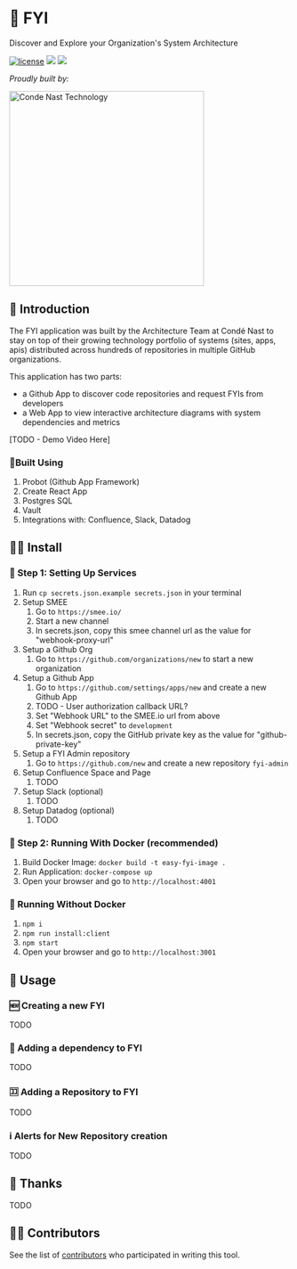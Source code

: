 # 💁 FYI

Discover and Explore your Organization's System Architecture

[![license](https://img.shields.io/badge/license-Apache%202.0-blue.svg?style=flat)](LICENSE) [![](http://fyi.conde.io/badge/easy-fyi)](http://fyi.conde.io/link/easy-fyi) [![](http://fyi.conde.io/badge/arch-bot)](http://fyi.conde.io/link/arch-bot)

_Proudly built by:_

<a href="https://technology.condenast.com"><img src="https://user-images.githubusercontent.com/1215971/35070721-3f136cdc-fbac-11e7-81b4-e3aa5cc70a17.png" title="Conde Nast Technology" width=350/></a>

## 🤔 Introduction

The FYI application was built by the Architecture Team at Condé Nast to stay on top of their growing technology portfolio of systems (sites, apps, apis) distributed across hundreds of repositories in multiple GitHub organizations.

This application has two parts:

  - a Github App to discover code repositories and request FYIs from developers
  - a Web App to view interactive architecture diagrams with system dependencies and metrics

[TODO - Demo Video Here]

### 🔨Built Using

  1. Probot (Github App Framework)
  2. Create React App
  3. Postgres SQL
  4. Vault
  5. Integrations with: Confluence, Slack, Datadog

## 👨‍🔧 Install

### 🔧 Step 1: Setting Up Services

  1. Run `cp secrets.json.example secrets.json` in your terminal
  1. Setup SMEE
      1. Go to `https://smee.io/`
      2. Start a new channel
      3. In secrets.json, copy this smee channel url as the value for "webhook-proxy-url"
  2. Setup a Github Org
      1. Go to `https://github.com/organizations/new` to start a new organization
  3. Setup a Github App
      1. Go to `https://github.com/settings/apps/new` and create a new Github App
      2. TODO - User authorization callback URL?
      3. Set "Webhook URL" to the SMEE.io url from above
      4. Set "Webhook secret" to `development`
      5. In secrets.json, copy the GitHub private key as the value for "github-private-key"
  4. Setup a FYI Admin repository
      1. Go to `https://github.com/new` and create a new repository `fyi-admin`
  5. Setup Confluence Space and Page
      1. TODO
  6. Setup Slack (optional)
      1. TODO
  7. Setup Datadog (optional)
      1. TODO

### 🏃 Step 2: Running With Docker (recommended)
  1. Build Docker Image: `docker build -t easy-fyi-image .`
  2. Run Application: `docker-compose up`
  3. Open your browser and go to `http://localhost:4001`

### 🚶 Running Without Docker

  1. `npm i`
  2. `npm run install:client`
  3. `npm start`
  4. Open your browser and go to `http://localhost:3001`

## 🚀 Usage

### 🆕 Creating a new FYI
TODO

### 🔀 Adding a dependency to FYI
TODO

### 🈁 Adding a Repository to FYI
TODO

### ℹ️ Alerts for New Repository creation
TODO

## 🙏 Thanks

TODO

## 👨‍🏭 Contributors

See the list of [contributors](https://github.com/CondeNast/fyi/contributors) who participated in writing this tool.
